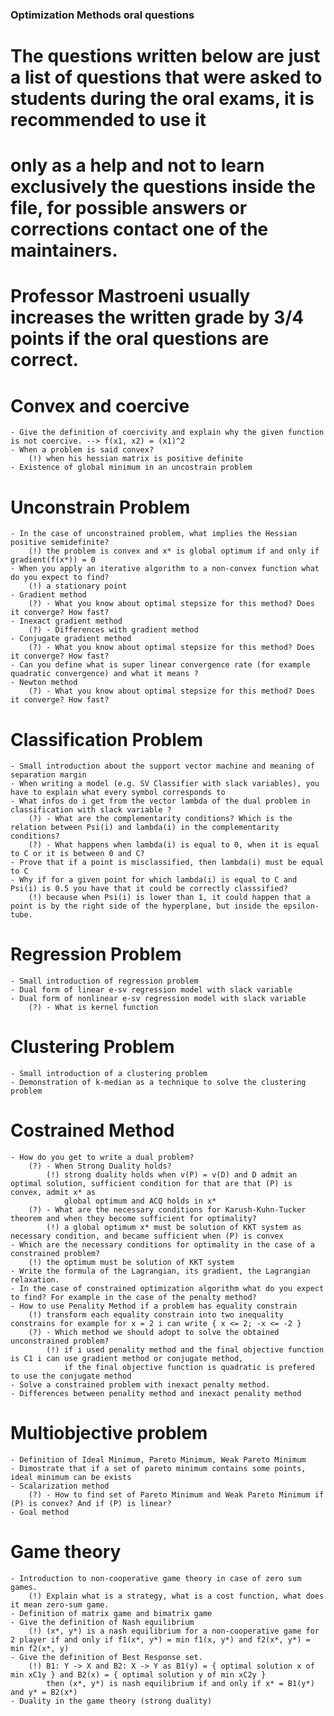 ### Optimization Methods oral questions
#
# The questions written below are just a list of questions that were asked to students during the oral exams, it is recommended to use it 
# only as a help and not to learn exclusively the questions inside the file, for possible answers or corrections contact one of the maintainers.
# 
# Professor Mastroeni usually increases the written grade by 3/4 points if the oral questions are correct.

# Convex and coercive
    - Give the definition of coercivity and explain why the given function is not coercive. --> f(x1, x2) = (x1)^2
    - When a problem is said convex?
        (!) when his hessian matrix is positive definite
    - Existence of global minimum in an uncostrain problem
    
# Unconstrain Problem 
    - In the case of unconstrained problem, what implies the Hessian positive semidefinite?
        (!) the problem is convex and x* is global optimum if and only if gradient(f(x*)) = 0
    - When you apply an iterative algorithm to a non-convex function what do you expect to find?
        (!) a stationary point
    - Gradient method
        (?) - What you know about optimal stepsize for this method? Does it converge? How fast?
    - Inexact gradient method
        (?) - Differences with gradient method
    - Conjugate gradient method
        (?) - What you know about optimal stepsize for this method? Does it converge? How fast?
    - Can you define what is super linear convergence rate (for example quadratic convergence) and what it means ?
    - Newton method
        (?) - What you know about optimal stepsize for this method? Does it converge? How fast?

# Classification Problem
    - Small introduction about the support vector machine and meaning of separation margin
    - When writing a model (e.g. SV Classifier with slack variables), you have to explain what every symbol corresponds to
    - What infos do i get from the vector lambda of the dual problem in classification with slack variable ?
        (?) - What are the complementarity conditions? Which is the relation between Psi(i) and lambda(i) in the complementarity conditions?
        (?) - What happens when lambda(i) is equal to 0, when it is equal to C or it is between 0 and C?
    - Prove that if a point is misclassified, then lambda(i) must be equal to C
    - Why if for a given point for which lambda(i) is equal to C and  Psi(i) is 0.5 you have that it could be correctly classsified?
        (!) because when Psi(i) is lower than 1, it could happen that a point is by the right side of the hyperplane, but inside the epsilon-tube.
    
# Regression Problem
    - Small introduction of regression problem
    - Dual form of linear e-sv regression model with slack variable
    - Dual form of nonlinear e-sv regression model with slack variable
        (?) - What is kernel function

# Clustering Problem
    - Small introduction of a clustering problem
    - Demonstration of k-median as a technique to solve the clustering problem

# Costrained Method
    - How do you get to write a dual problem?
        (?) - When Strong Duality holds?
            (!) strong duality holds when v(P) = v(D) and D admit an optimal solution, sufficient condition for that are that (P) is convex, admit x* as
                global optimum and ACQ holds in x*
        (?) - What are the necessary conditions for Karush-Kuhn-Tucker theorem and when they become sufficient for optimality?
            (!) a global optimum x* must be solution of KKT system as necessary condition, and became sufficient when (P) is convex
    - Which are the necessary conditions for optimality in the case of a constrained problem?
        (!) the optimum must be solution of KKT system
    - Write the formula of the Lagrangian, its gradient, the Lagrangian relaxation.
    - In the case of constrained optimization algorithm what do you expect to find? For example in the case of the penalty method?
    - How to use Penality Method if a problem has equality constrain
        (!) transform each equality constrain into two inequality constrains for example for x = 2 i can write { x <= 2; -x <= -2 }
        (?) - Which method we should adopt to solve the obtained unconstrained problem?
            (!) if i used penality method and the final objective function is C1 i can use gradient method or conjugate method,
                if the final objective function is quadratic is prefered to use the conjugate method
    - Solve a constrained problem with inexact penalty method.
    - Differences between penality method and inexact penality method

# Multiobjective problem
    - Definition of Ideal Minimum, Pareto Minimum, Weak Pareto Minimum
    - Dimostrate that if a set of pareto minimum contains some points, ideal minimum can be exists 
    - Scalarization method
        (?) - How to find set of Pareto Minimum and Weak Pareto Minimum if (P) is convex? And if (P) is linear?
    - Goal method

# Game theory
    - Introduction to non-cooperative game theory in case of zero sum games.
        (!) Explain what is a strategy, what is a cost function, what does it mean zero-sum game.
    - Definition of matrix game and bimatrix game 
    - Give the definition of Nash equilibrium
        (!) (x*, y*) is a nash equilibrium for a non-cooperative game for 2 player if and only if f1(x*, y*) = min f1(x, y*) and f2(x*, y*) = min f2(x*, y)
    - Give the definition of Best Response set.
        (!) B1: Y -> X and B2: X -> Y as B1(y) = { optimal solution x of min xC1y } and B2(x) = { optimal solution y of min xC2y } 
            then (x*, y*) is nash equilibrium if and only if x* = B1(y*) and y* = B2(x*)
    - Duality in the game theory (strong duality)